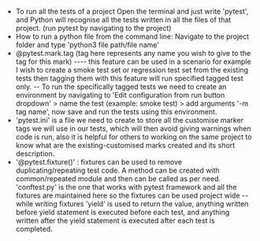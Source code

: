 - To run all the tests of a project Open the terminal and just write 'pytest', and Python will recognise all the tests written in all the files of that project. (run pytest by navigating to the project)
- How to run a python file from the command line:  Navigate to the project folder and type 'python3 file path/file name'
- @pytest.mark.tag (tag here represents any name you wish to give to the tag for this mark) ---- this feature can be used in a scenario for example I wish to create a smoke test set or regression test set from the existing tests then tagging them with this feature will run specified tagged test only.
        -- To run the specifically tagged tests we need to create an environment by navigating to 'Edit configuration from run button dropdown' > name the test (example: smoke test) > add arguments '-m tag name', now save and run the tests using this environment.
- 'pytest.ini' is a file we need to create to store all the customise marker tags we will use in our tests, which will then avoid giving warnings when code is run, also it is helpful for others to working on the same project to know what are the existing-customised marks created and its short description.
- '@pytest.fixture()' : fixtures can be used to remove duplicating/repeating test code. A method can be created with common/repeated module and then can be called as per need. 'conftest.py' is the one that works with pytest framework and all the fixtures are maintained here so the fixtures can be used project wide
        -- while writing fixtures 'yield' is used to return the value, anything written before yield statement is executed before each test, and anything written after the yield statement is executed after each test is completed.